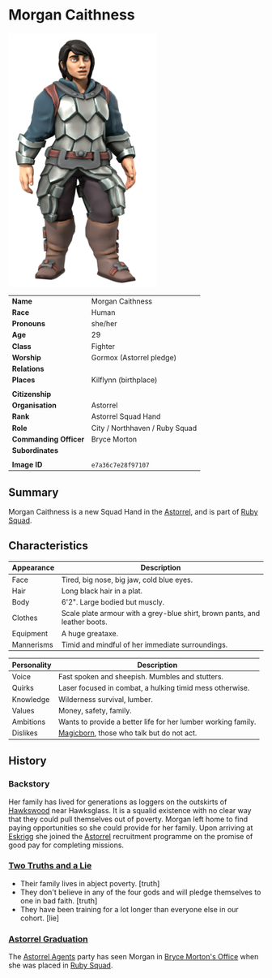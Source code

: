 # Morgan Caithness

<img src="https://raw.githubusercontent.com/jesskelsall/astarus-images/main/people/portraits/e7a36c7e28f97107.png" height="500" />

|||
| --- | --- |
| **Name** | Morgan Caithness | character.3
| **Race** | Human |
| **Pronouns** | she/her |
| **Age** | 29 |
| **Class** | Fighter |
| **Worship** | Gormox (Astorrel pledge) |
| **Relations** | |
| **Places** | Kilflynn (birthplace) |
|||
| **Citizenship** | |
| **Organisation** | Astorrel |
| **Rank** | Astorrel Squad Hand |
| **Role** | City / Northhaven / Ruby Squad |
| **Commanding Officer** | Bryce Morton |
| **Subordinates** | |
|||
| **Image ID** | `e7a36c7e28f97107` |

## Summary

Morgan Caithness is a new Squad Hand in the [Astorrel](../civilisations/kingdom-of-astor/organisations/astorrel/astorrel.md), and is part of [Ruby Squad](../civilisations/kingdom-of-astor/organisations/astorrel/squads/ruby.md).

## Characteristics

| Appearance | Description |
| --- | --- |
| Face | Tired, big nose, big jaw, cold blue eyes. |
| Hair | Long black hair in a plat. |
| Body | 6'2". Large bodied but muscly. |
| Clothes | Scale plate armour with a grey-blue shirt, brown pants, and leather boots. |
| Equipment | A huge greataxe. |
| Mannerisms | Timid and mindful of her immediate surroundings. |

| Personality | Description |
| --- | --- |
| Voice | Fast spoken and sheepish. Mumbles and stutters. |
| Quirks | Laser focused in combat, a hulking timid mess otherwise. |
| Knowledge | Wilderness survival, lumber. |
| Values | Money, safety, family. |
| Ambitions | Wants to provide a better life for her lumber working family. |
| Dislikes | [Magicborn](../civilisations/kingdom-of-astor/magicborn.md), those who talk but do not act. |

## History

### Backstory

Her family has lived for generations as loggers on the outskirts of [Hawkswood](../places/forests/hawkswood.md) near Hawksglass. It is a squalid existence with no clear way that they could pull themselves out of poverty. Morgan left home to find paying opportunities so she could provide for her family. Upon arriving at [Eskrigg](../places/cities/eskrigg.md) she joined the [Astorrel](../civilisations/kingdom-of-astor/organisations/astorrel/astorrel.md) recruitment programme on the promise of good pay for completing missions.

### [Two Truths and a Lie](../../campaigns/astorrel-agents/two-truths-and-a-lie.md)

- Their family lives in abject poverty. [truth]
- They don't believe in any of the four gods and will pledge themselves to one in bad faith. [truth]
- They have been training for a lot longer than everyone else in our cohort. [lie]

### [Astorrel Graduation](../../campaigns/astorrel-agents/storylines/astorrel-graduation.md)

The [Astorrel Agents](../../campaigns/astorrel-agents/astorrel-agents.md) party has seen Morgan in [Bryce Morton's Office](../places/buildings/bryce-mortons-office.md) when she was placed in [Ruby Squad](../civilisations/kingdom-of-astor/organisations/astorrel/squads/ruby.md).
